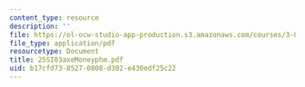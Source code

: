 ```yaml
---
content_type: resource
description: ''
file: https://ol-ocw-studio-app-production.s3.amazonaws.com/courses/3-094-materials-in-human-experience-spring-2004/b17cfd7385270808d302e430edf25c22_25SI03axeMoneyphm.pdf
file_type: application/pdf
resourcetype: Document
title: 25SI03axeMoneyphm.pdf
uid: b17cfd73-8527-0808-d302-e430edf25c22
---
```

